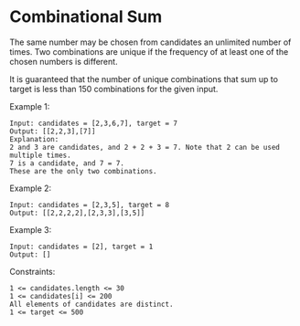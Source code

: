 # Combinational Sum

The same number may be chosen from candidates an unlimited number of times. Two combinations are unique if the frequency of at least one of the chosen numbers is different.

It is guaranteed that the number of unique combinations that sum up to target is less than 150 combinations for the given input.


Example 1:

    Input: candidates = [2,3,6,7], target = 7
    Output: [[2,2,3],[7]]
    Explanation:
    2 and 3 are candidates, and 2 + 2 + 3 = 7. Note that 2 can be used multiple times.
    7 is a candidate, and 7 = 7.
    These are the only two combinations.

Example 2:

    Input: candidates = [2,3,5], target = 8
    Output: [[2,2,2,2],[2,3,3],[3,5]]

Example 3:

    Input: candidates = [2], target = 1
    Output: []
 

Constraints:

    1 <= candidates.length <= 30
    1 <= candidates[i] <= 200
    All elements of candidates are distinct.
    1 <= target <= 500
